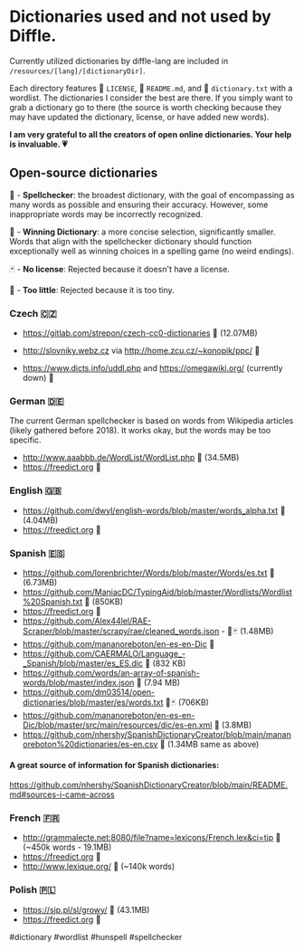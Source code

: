 # Dictionaries used and not used by Diffle.

Currently utilized dictionaries by diffle-lang are included in `/resources/[lang]/[dictionaryDir]`.

Each directory features 🧾 `LICENSE`, 🧾 `README.md`, and 🧾 `dictionary.txt` with a wordlist. The dictionaries I consider the best are there. If you simply want to grab a dictionary go to there (the source is worth checking because they may have updated the dictionary, license, or have added new words).

**I am very grateful to all the creators of open online dictionaries. Your help is invaluable. 💗**

## Open-source dictionaries

📔 - **Spellchecker**: the broadest dictionary, with the goal of encompassing as many words as possible and ensuring their accuracy. However, some inappropriate words may be incorrectly recognized.

🎯 - **Winning Dictionary**: a more concise selection, significantly smaller. Words that align with the spellchecker dictionary should function exceptionally well as winning choices in a spelling game (no weird endings).

🃏 - **No license**: Rejected because it doesn't have a license.

📄 - **Too little**: Rejected because it is too tiny.

### Czech 🇨🇿 
- https://gitlab.com/strepon/czech-cc0-dictionaries 📔 (12.07MB)
- http://slovniky.webz.cz via http://home.zcu.cz/~konopik/ppc/ 🎯

- https://www.dicts.info/uddl.php and https://omegawiki.org/ (currently down) 📄 

### German 🇩🇪
The current German spellchecker is based on words from Wikipedia articles (likely gathered before 2018). It works okay, but the words may be too specific.

- http://www.aaabbb.de/WordList/WordList.php 📔 (34.5MB)
- https://freedict.org 🎯

### English 🇬🇧
- https://github.com/dwyl/english-words/blob/master/words_alpha.txt 📔 (4.04MB)
- https://freedict.org 🎯

### Spanish 🇪🇸
- https://github.com/lorenbrichter/Words/blob/master/Words/es.txt 📔 (6.73MB)
- https://github.com/ManiacDC/TypingAid/blob/master/Wordlists/Wordlist%20Spanish.txt 📔 (850KB)
- https://freedict.org 🎯
- https://github.com/Alex44lel/RAE-Scraper/blob/master/scrapy/rae/cleaned_words.json - 📄🃏 (1.48MB)
- https://github.com/mananoreboton/en-es-en-Dic 📄
- https://github.com/CAERMALO/Language_-_Spanish/blob/master/es_ES.dic 📄 (832 KB)
- https://github.com/words/an-array-of-spanish-words/blob/master/index.json 📄 (7.94 MB)
- https://github.com/dm03514/open-dictionaries/blob/master/es/words.txt 📄🃏 (706KB)
- https://github.com/mananoreboton/en-es-en-Dic/blob/master/src/main/resources/dic/es-en.xml 📄 (3.8MB)
- https://github.com/nhershy/SpanishDictionaryCreator/blob/main/mananoreboton%20dictionaries/es-en.csv 📄 (1.34MB same as above)

#### A great source of information for Spanish dictionaries:
https://github.com/nhershy/SpanishDictionaryCreator/blob/main/README.md#sources-i-came-across

### French 🇫🇷
- http://grammalecte.net:8080/file?name=lexicons/French.lex&ci=tip 📔 (~450k words - 19.1MB)
- https://freedict.org 🎯
- http://www.lexique.org/ 🎯 (~140k words)

### Polish 🇵🇱
- https://sjp.pl/sl/growy/ 📔 (43.1MB)
- https://freedict.org 🎯

#dictionary #wordlist #hunspell #spellchecker
